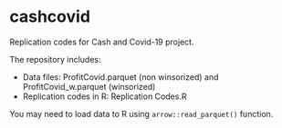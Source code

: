 # cashcovid
Replication codes for Cash and Covid-19 project.

The repository includes:
- Data files: ProfitCovid.parquet (non winsorized) and ProfitCovid_w.parquet (winsorized)
- Replication codes in R: Replication Codes.R

You may need to load data to R using `arrow::read_parquet()` function.
